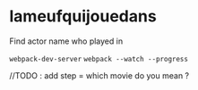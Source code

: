 # lameufquijouedans
Find actor name who played in

`webpack-dev-server`
`webpack --watch --progress`

//TODO : add step = which movie do you mean ?